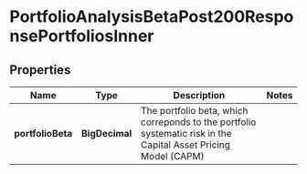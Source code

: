 

# PortfolioAnalysisBetaPost200ResponsePortfoliosInner


## Properties

| Name | Type | Description | Notes |
|------------ | ------------- | ------------- | -------------|
|**portfolioBeta** | **BigDecimal** | The portfolio beta, which correponds to the portfolio systematic risk in the Capital Asset Pricing Model (CAPM) |  |



